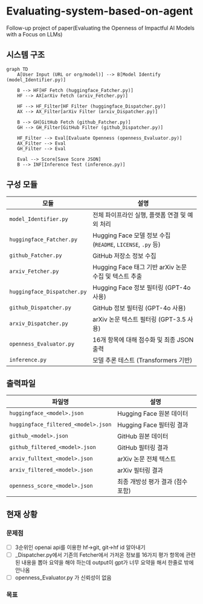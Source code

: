 # Evaluating-system-based-on-agent
Follow-up project of paper(Evaluating the Openness of Impactful AI Models with a Focus on LLMs)

##  시스템 구조
```mermaid
graph TD
    A[User Input (URL or org/model)] --> B[Model Identify (model_Identifier.py)]

    B --> HF[HF Fetch (huggingface_Fatcher.py)]
    HF --> AX[arXiv Fetch (arxiv_Fetcher.py)]

    HF --> HF_Filter[HF Filter (huggingface_Dispatcher.py)]
    AX --> AX_Filter[arXiv Filter (arxiv_Dispatcher.py)]

    B --> GH[GitHub Fetch (github_Fatcher.py)]
    GH --> GH_Filter[GitHub Filter (github_Dispatcher.py)]

    HF_Filter --> Eval[Evaluate Openness (openness_Evaluator.py)]
    AX_Filter --> Eval
    GH_Filter --> Eval

    Eval --> Score[Save Score JSON]
    B --> INF[Inference Test (inference.py)]
```

## 구성 모듈
| 모듈                          | 설명                                                   |
| --------------------------- | ---------------------------------------------------- |
| `model_Identifier.py`       | 전체 파이프라인 실행, 플랫폼 연결 및 예외 처리                          |
| `huggingface_Fatcher.py`    | Hugging Face 모델 정보 수집 (`README`, `LICENSE`, `.py` 등) |
| `github_Fatcher.py`         | GitHub 저장소 정보 수집                                     |
| `arxiv_Fetcher.py`          | Hugging Face 태그 기반 arXiv 논문 수집 및 텍스트 추출              |
| `huggingface_Dispatcher.py` | Hugging Face 정보 필터링 (GPT-4o 사용)                      |
| `github_Dispatcher.py`      | GitHub 정보 필터링 (GPT-4o 사용)                            |
| `arxiv_Dispatcher.py`       | arXiv 논문 텍스트 필터링 (GPT-3.5 사용)                        |
| `openness_Evaluator.py`     | 16개 항목에 대해 점수화 및 최종 JSON 출력                          |
| `inference.py`              | 모델 추론 테스트 (Transformers 기반)                          |

## 출력파일
| 파일명                                 | 설명                   |
| ----------------------------------- | -------------------- |
| `huggingface_<model>.json`          | Hugging Face 원본 데이터  |
| `huggingface_filtered_<model>.json` | Hugging Face 필터링 결과  |
| `github_<model>.json`               | GitHub 원본 데이터        |
| `github_filtered_<model>.json`      | GitHub 필터링 결과        |
| `arxiv_fulltext_<model>.json`       | arXiv 논문 전체 텍스트      |
| `arxiv_filtered_<model>.json`       | arXiv 필터링 결과         |
| `openness_score_<model>.json`       | 최종 개방성 평가 결과 (점수 포함) |



## 현재 상황
### 문제점
- [ ] 3순위인 openai api를 이용한 hf->git, git->hf id 알아내기
- [ ] _Dispatcher.py에서 기존의 Fetcher에서 가저온 정보를 16가지 평가 항목에 관련된 내용을 뽑아 요약을 해야 하는데 output이 gpt가 너무 요약을 해서 한줄로 밖에 안나옴
- [ ] openness_Evaluator.py 가 신뢰성이 없음

### 목표
